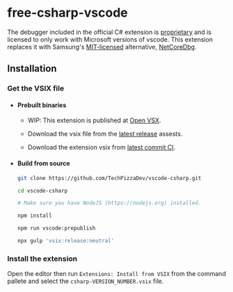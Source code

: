 # free-csharp-vscode

The debugger included in the official C# extension is [proprietary](https://aka.ms/VSCode-DotNet-DbgLicense) and is licensed to only work with Microsoft versions of vscode. This extension replaces it with Samsung's [MIT-licensed](https://github.com/Samsung/netcoredbg/blob/master/LICENSE) alternative, [NetCoreDbg](https://github.com/Samsung/netcoredbg).

## Installation

### Get the VSIX file

- #### Prebuilt binaries
    - WIP: This extension is published at [Open VSX](https://open-vsx.org/extension/techpizza/csharp).

    - Download the vsix file from the [latest release](https://github.com/techpizza/vscode-csharp/releases/latest) assests.

    - Download the extension vsix from [latest commit CI](https://github.com/techpizza/vscode-csharp/actions/workflows/ci.yml).

- #### Build from source

    ```bash
    git clone https://github.com/TechPizzaDev/vscode-csharp.git

    cd vscode-csharp

    # Make sure you have NodeJS (https://nodejs.org) installed.

    npm install

    npm run vscode:prepublish

    npx gulp 'vsix:release:neutral'

    ```

### Install the extension
Open the editor then run `Extensions: Install from VSIX` from the command pallete and select the `csharp-VERSION_NUMBER.vsix` file.
